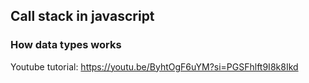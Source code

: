 ## Call stack in javascript

### How data types works

Youtube tutorial: https://youtu.be/ByhtOgF6uYM?si=PGSFhlft9I8k8Ikd